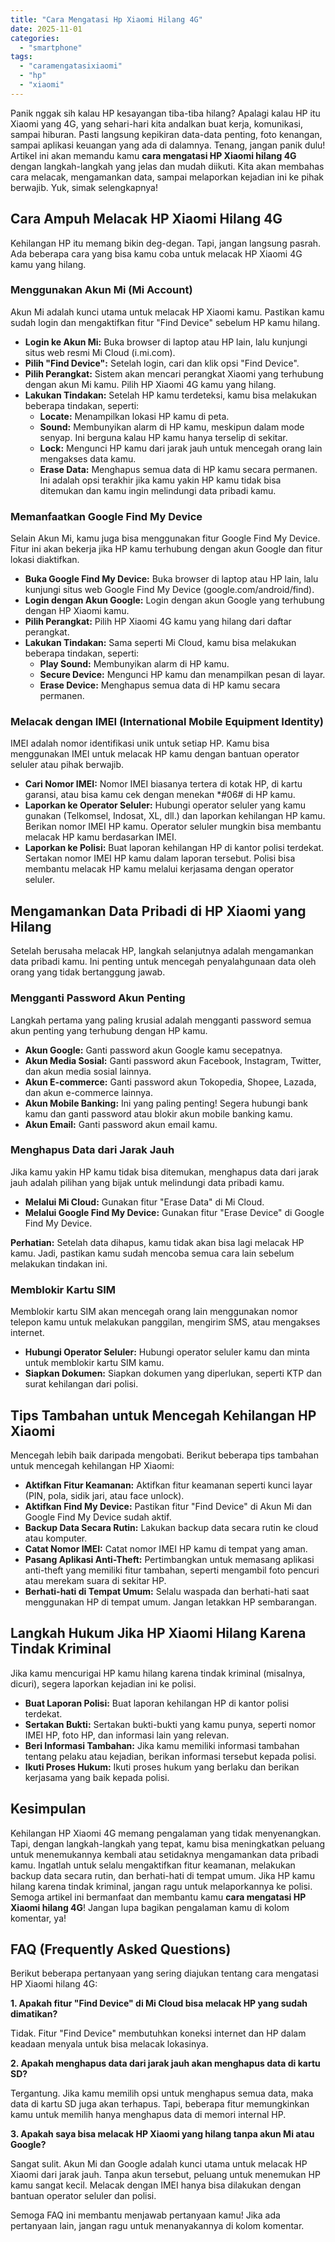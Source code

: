 ```yaml
---
title: "Cara Mengatasi Hp Xiaomi Hilang 4G"
date: 2025-11-01
categories: 
  - "smartphone"
tags: 
  - "caramengatasixiaomi"
  - "hp"
  - "xiaomi"
---
```


Panik nggak sih kalau HP kesayangan tiba-tiba hilang? Apalagi kalau HP itu Xiaomi yang 4G, yang sehari-hari kita andalkan buat kerja, komunikasi, sampai hiburan. Pasti langsung kepikiran data-data penting, foto kenangan, sampai aplikasi keuangan yang ada di dalamnya. Tenang, jangan panik dulu! Artikel ini akan memandu kamu **cara mengatasi HP Xiaomi hilang 4G** dengan langkah-langkah yang jelas dan mudah diikuti. Kita akan membahas cara melacak, mengamankan data, sampai melaporkan kejadian ini ke pihak berwajib. Yuk, simak selengkapnya!

## Cara Ampuh Melacak HP Xiaomi Hilang 4G

Kehilangan HP itu memang bikin deg-degan. Tapi, jangan langsung pasrah. Ada beberapa cara yang bisa kamu coba untuk melacak HP Xiaomi 4G kamu yang hilang.

### Menggunakan Akun Mi (Mi Account)

Akun Mi adalah kunci utama untuk melacak HP Xiaomi kamu. Pastikan kamu sudah login dan mengaktifkan fitur "Find Device" sebelum HP kamu hilang.

- **Login ke Akun Mi:** Buka browser di laptop atau HP lain, lalu kunjungi situs web resmi Mi Cloud (i.mi.com).
- **Pilih "Find Device":** Setelah login, cari dan klik opsi "Find Device".
- **Pilih Perangkat:** Sistem akan mencari perangkat Xiaomi yang terhubung dengan akun Mi kamu. Pilih HP Xiaomi 4G kamu yang hilang.
- **Lakukan Tindakan:** Setelah HP kamu terdeteksi, kamu bisa melakukan beberapa tindakan, seperti:
    - **Locate:** Menampilkan lokasi HP kamu di peta.
    - **Sound:** Membunyikan alarm di HP kamu, meskipun dalam mode senyap. Ini berguna kalau HP kamu hanya terselip di sekitar.
    - **Lock:** Mengunci HP kamu dari jarak jauh untuk mencegah orang lain mengakses data kamu.
    - **Erase Data:** Menghapus semua data di HP kamu secara permanen. Ini adalah opsi terakhir jika kamu yakin HP kamu tidak bisa ditemukan dan kamu ingin melindungi data pribadi kamu.

### Memanfaatkan Google Find My Device

Selain Akun Mi, kamu juga bisa menggunakan fitur Google Find My Device. Fitur ini akan bekerja jika HP kamu terhubung dengan akun Google dan fitur lokasi diaktifkan.

- **Buka Google Find My Device:** Buka browser di laptop atau HP lain, lalu kunjungi situs web Google Find My Device (google.com/android/find).
- **Login dengan Akun Google:** Login dengan akun Google yang terhubung dengan HP Xiaomi kamu.
- **Pilih Perangkat:** Pilih HP Xiaomi 4G kamu yang hilang dari daftar perangkat.
- **Lakukan Tindakan:** Sama seperti Mi Cloud, kamu bisa melakukan beberapa tindakan, seperti:
    - **Play Sound:** Membunyikan alarm di HP kamu.
    - **Secure Device:** Mengunci HP kamu dan menampilkan pesan di layar.
    - **Erase Device:** Menghapus semua data di HP kamu secara permanen.

### Melacak dengan IMEI (International Mobile Equipment Identity)

IMEI adalah nomor identifikasi unik untuk setiap HP. Kamu bisa menggunakan IMEI untuk melacak HP kamu dengan bantuan operator seluler atau pihak berwajib.

- **Cari Nomor IMEI:** Nomor IMEI biasanya tertera di kotak HP, di kartu garansi, atau bisa kamu cek dengan menekan \*#06# di HP kamu.
- **Laporkan ke Operator Seluler:** Hubungi operator seluler yang kamu gunakan (Telkomsel, Indosat, XL, dll.) dan laporkan kehilangan HP kamu. Berikan nomor IMEI HP kamu. Operator seluler mungkin bisa membantu melacak HP kamu berdasarkan IMEI.
- **Laporkan ke Polisi:** Buat laporan kehilangan HP di kantor polisi terdekat. Sertakan nomor IMEI HP kamu dalam laporan tersebut. Polisi bisa membantu melacak HP kamu melalui kerjasama dengan operator seluler.

## Mengamankan Data Pribadi di HP Xiaomi yang Hilang

Setelah berusaha melacak HP, langkah selanjutnya adalah mengamankan data pribadi kamu. Ini penting untuk mencegah penyalahgunaan data oleh orang yang tidak bertanggung jawab.

### Mengganti Password Akun Penting

Langkah pertama yang paling krusial adalah mengganti password semua akun penting yang terhubung dengan HP kamu.

- **Akun Google:** Ganti password akun Google kamu secepatnya.
- **Akun Media Sosial:** Ganti password akun Facebook, Instagram, Twitter, dan akun media sosial lainnya.
- **Akun E-commerce:** Ganti password akun Tokopedia, Shopee, Lazada, dan akun e-commerce lainnya.
- **Akun Mobile Banking:** Ini yang paling penting! Segera hubungi bank kamu dan ganti password atau blokir akun mobile banking kamu.
- **Akun Email:** Ganti password akun email kamu.

### Menghapus Data dari Jarak Jauh

Jika kamu yakin HP kamu tidak bisa ditemukan, menghapus data dari jarak jauh adalah pilihan yang bijak untuk melindungi data pribadi kamu.

- **Melalui Mi Cloud:** Gunakan fitur "Erase Data" di Mi Cloud.
- **Melalui Google Find My Device:** Gunakan fitur "Erase Device" di Google Find My Device.

**Perhatian:** Setelah data dihapus, kamu tidak akan bisa lagi melacak HP kamu. Jadi, pastikan kamu sudah mencoba semua cara lain sebelum melakukan tindakan ini.

### Memblokir Kartu SIM

Memblokir kartu SIM akan mencegah orang lain menggunakan nomor telepon kamu untuk melakukan panggilan, mengirim SMS, atau mengakses internet.

- **Hubungi Operator Seluler:** Hubungi operator seluler kamu dan minta untuk memblokir kartu SIM kamu.
- **Siapkan Dokumen:** Siapkan dokumen yang diperlukan, seperti KTP dan surat kehilangan dari polisi.

## Tips Tambahan untuk Mencegah Kehilangan HP Xiaomi

Mencegah lebih baik daripada mengobati. Berikut beberapa tips tambahan untuk mencegah kehilangan HP Xiaomi:

- **Aktifkan Fitur Keamanan:** Aktifkan fitur keamanan seperti kunci layar (PIN, pola, sidik jari, atau face unlock).
- **Aktifkan Find My Device:** Pastikan fitur "Find Device" di Akun Mi dan Google Find My Device sudah aktif.
- **Backup Data Secara Rutin:** Lakukan backup data secara rutin ke cloud atau komputer.
- **Catat Nomor IMEI:** Catat nomor IMEI HP kamu di tempat yang aman.
- **Pasang Aplikasi Anti-Theft:** Pertimbangkan untuk memasang aplikasi anti-theft yang memiliki fitur tambahan, seperti mengambil foto pencuri atau merekam suara di sekitar HP.
- **Berhati-hati di Tempat Umum:** Selalu waspada dan berhati-hati saat menggunakan HP di tempat umum. Jangan letakkan HP sembarangan.

## Langkah Hukum Jika HP Xiaomi Hilang Karena Tindak Kriminal

Jika kamu mencurigai HP kamu hilang karena tindak kriminal (misalnya, dicuri), segera laporkan kejadian ini ke polisi.

- **Buat Laporan Polisi:** Buat laporan kehilangan HP di kantor polisi terdekat.
- **Sertakan Bukti:** Sertakan bukti-bukti yang kamu punya, seperti nomor IMEI HP, foto HP, dan informasi lain yang relevan.
- **Beri Informasi Tambahan:** Jika kamu memiliki informasi tambahan tentang pelaku atau kejadian, berikan informasi tersebut kepada polisi.
- **Ikuti Proses Hukum:** Ikuti proses hukum yang berlaku dan berikan kerjasama yang baik kepada polisi.

## Kesimpulan

Kehilangan HP Xiaomi 4G memang pengalaman yang tidak menyenangkan. Tapi, dengan langkah-langkah yang tepat, kamu bisa meningkatkan peluang untuk menemukannya kembali atau setidaknya mengamankan data pribadi kamu. Ingatlah untuk selalu mengaktifkan fitur keamanan, melakukan backup data secara rutin, dan berhati-hati di tempat umum. Jika HP kamu hilang karena tindak kriminal, jangan ragu untuk melaporkannya ke polisi. Semoga artikel ini bermanfaat dan membantu kamu **cara mengatasi HP Xiaomi hilang 4G**! Jangan lupa bagikan pengalaman kamu di kolom komentar, ya!

## FAQ (Frequently Asked Questions)

Berikut beberapa pertanyaan yang sering diajukan tentang cara mengatasi HP Xiaomi hilang 4G:

**1\. Apakah fitur "Find Device" di Mi Cloud bisa melacak HP yang sudah dimatikan?**

Tidak. Fitur "Find Device" membutuhkan koneksi internet dan HP dalam keadaan menyala untuk bisa melacak lokasinya.

**2\. Apakah menghapus data dari jarak jauh akan menghapus data di kartu SD?**

Tergantung. Jika kamu memilih opsi untuk menghapus semua data, maka data di kartu SD juga akan terhapus. Tapi, beberapa fitur memungkinkan kamu untuk memilih hanya menghapus data di memori internal HP.

**3\. Apakah saya bisa melacak HP Xiaomi yang hilang tanpa akun Mi atau Google?**

Sangat sulit. Akun Mi dan Google adalah kunci utama untuk melacak HP Xiaomi dari jarak jauh. Tanpa akun tersebut, peluang untuk menemukan HP kamu sangat kecil. Melacak dengan IMEI hanya bisa dilakukan dengan bantuan operator seluler dan polisi.

Semoga FAQ ini membantu menjawab pertanyaan kamu! Jika ada pertanyaan lain, jangan ragu untuk menanyakannya di kolom komentar.
